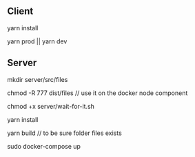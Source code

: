 ## Client

yarn install

yarn prod || yarn dev

## Server

mkdir server/src/files

chmod -R 777 dist/files // use it on the docker node component

chmod +x server/wait-for-it.sh

yarn install

yarn build // to be sure folder files exists

sudo docker-compose up
